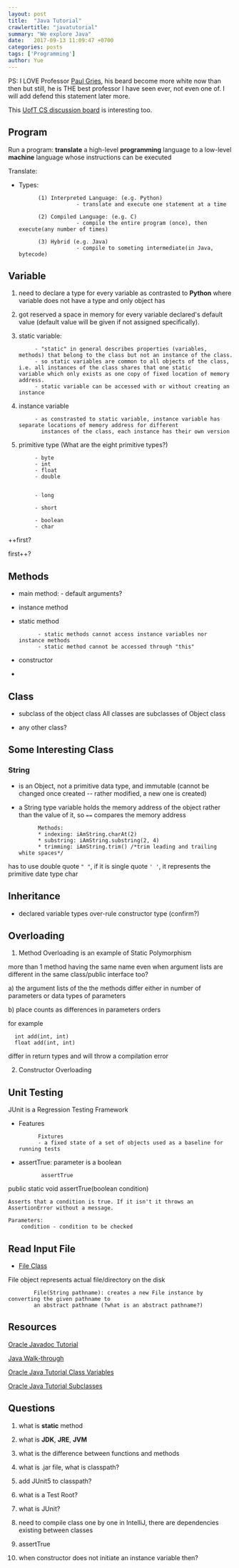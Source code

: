 ```yaml
---
layout: post
title:  "Java Tutorial"
crawlertitle: "javatutorial"
summary: "We explore Java"
date:   2017-09-13 11:09:47 +0700
categories: posts
tags: ['Programming']
author: Yue
---
```


PS: I LOVE Professor [Paul Gries](http://www.cs.toronto.edu/~pgries/), his beard become more white now than then but still, he is THE best professor I have seen ever, not even one of. I will add defend this statement later more.

This [UofT CS discussion board](https://bb.teach.cs.toronto.edu/categories) is interesting too.

Program
---
Run a program: **translate** a high-level **programming** language to a low-level **machine** language whose instructions can be executed

Translate: 

* Types:

            (1) Interpreted Language: (e.g. Python)
                        - translate and execute one statement at a time
            
            (2) Compiled Language: (e.g. C)
                        - compile the entire program (once), then execute(any number of times)
                        
            (3) Hybrid (e.g. Java)
                        - compile to someting intermediate(in Java, bytecode)
                        
            

Variable
---
1. need to declare a type for every variable as contrasted to **Python** where variable does not have a type and only object has

2. got reserved a space in memory for every variable declared's default value (default value will be given if not assigned specifically).

3. static variable:

            - "static" in general describes properties (variables, methods) that belong to the class but not an instance of the class.
            - so static variables are common to all objects of the class, i.e. all instances of the class shares that one static                       variable which only exists as one copy of fixed location of memory address.  
            - static variable can be accessed with or without creating an instance

4. instance variable

            - as constrasted to static variable, instance variable has separate locations of memory address for different  
              instances of the class, each instance has their own version 


5. primitive type (What are the eight primitive types?)

            - byte
            - int
            - float
            - double
            
            
            - long
            
            - short
            
            - boolean
            - char

 ++first?
 
 first++?


Methods
---
* main method:
            - default arguments?

* instance method

* static method 

            - static methods cannot access instance variables nor instance methods
            - static method cannot be accessed through "this" 

* constructor 

* 

Class
---

* subclass of the object class
            All classes are subclasses of Object class

* any other class?

Some Interesting Class
---

### String 

* is an Object, not a primitive data type, and immutable (cannot be changed once created -- rather modified, a new one is created)

* a String type variable holds the memory address of the object rather than the value of it, so `==` compares the memory address

            Methods:
            * indexing: iAmString.charAt(2)
            * substring: iAmString.substring(2, 4)
            * trimming: iAmString.trim() /*trim leading and trailing white spaces*/
            
has to use double quote `" "`, if it is single quote `' '`, it represents the primitive date type char

Inheritance
---

* declared variable types over-rule constructor type (confirm?)

Overloading
---
1. Method Overloading is an example of Static Polymorphism

more than 1 method having the same name even when argument lists are different in the same class/public interface too?

a) the argument lists of the the methods differ either in number of parameters or data types of parameters

b) place counts as differences in parameters orders 

for example

      int add(int, int)
      float add(int, int)
differ in return types and will throw a compilation error

2. Constructor Overloading

Unit Testing
---
JUnit is a Regression Testing Framework

* Features

            Fixtures
            - a fixed state of a set of objects used as a baseline for running tests

* assertTrue: parameter is a boolean

             assertTrue

public static void assertTrue(boolean condition)

    Asserts that a condition is true. If it isn't it throws an AssertionError without a message.

    Parameters:
        condition - condition to be checked



Read Input File
---
* [File Class](https://www.tutorialspoint.com/java/java_file_class.htm)

File object represents actual file/directory on the disk

            File(String pathname): creates a new File instance by converting the given pathname to  
            an abstract pathname (?what is an abstract pathname?)
Resources
---
[Oracle Javadoc Tutorial](http://docs.oracle.com/javase/tutorial/java/TOC.html)

[Java Walk-through](https://www.sololearn.com/Course/Java)

[Oracle Java Tutorial Class Variables](https://docs.oracle.com/javase/tutorial/java/javaOO/classvars.html)

[Oracle Java Tutorial Subclasses](https://docs.oracle.com/javase/tutorial/java/IandI/subclasses.html)

Questions
---

1. what is **static** method

2. what is **JDK**, **JRE**, **JVM**

3. what is the difference between functions and methods

4. what is .jar file, what is classpath?

5. add JUnit5 to classpath?

6. what is a Test Root?

7. what is JUnit?

8. need to compile class one by one in IntelliJ, there are dependencies existing between classes

9. assertTrue

10. when constructor does not initiate an instance variable then?

